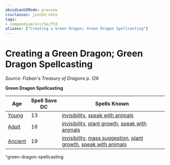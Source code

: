 ```yaml
---
obsidianUIMode: preview
cssclasses: json5e-note
tags:
- compendium/src/5e/ftd
aliases: ["Creating a Green Dragon; Green Dragon Spellcasting"]
---
```

# Creating a Green Dragon; Green Dragon Spellcasting
*Source: Fizban's Treasury of Dragons p. 126* 

**Green Dragon Spellcasting**

| Age | Spell Save DC | Spells Known |
|-----|---------------|--------------|
| [Young](/Systems/5e/bestiary/dragon/young-green-dragon.md) | 13 | [invisibility](/Systems/5e/spells/invisibility.md), [speak with animals](/Systems/5e/spells/speak-with-animals.md) |
| [Adult](/Systems/5e/bestiary/dragon/adult-green-dragon.md) | 16 | [invisibility](/Systems/5e/spells/invisibility.md), [plant growth](/Systems/5e/spells/plant-growth.md), [speak with animals](/Systems/5e/spells/speak-with-animals.md) |
| [Ancient](/Systems/5e/bestiary/dragon/ancient-green-dragon.md) | 19 | [invisibility](/Systems/5e/spells/invisibility.md), [mass suggestion](/Systems/5e/spells/mass-suggestion.md), [plant growth](/Systems/5e/spells/plant-growth.md), [speak with animals](/Systems/5e/spells/speak-with-animals.md) |
^green-dragon-spellcasting